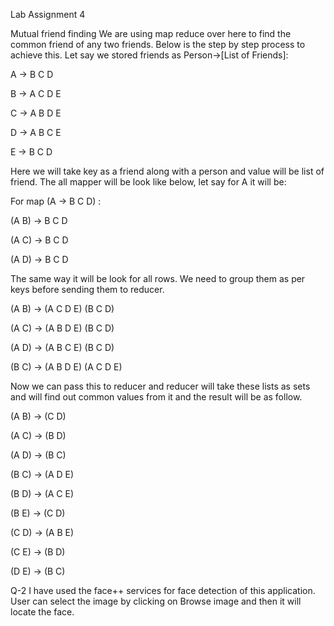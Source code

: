 
Lab Assignment 4

Mutual friend finding 
We are using map reduce over here to find the common friend of any two friends. Below is the step by step process to achieve this.
Let say we stored friends as Person->[List of Friends]:

A -> B C D

B -> A C D E

C -> A B D E

D -> A B C E

E -> B C D

Here we will take key as a friend along with a person and value will be list of friend. The all mapper will be look like below, let say for A it will be: 

For map (A -> B C D) :

(A B) -> B C D

(A C) -> B C D

(A D) -> B C D

The same way it will be look for all rows. We need to group them as per keys before sending them to reducer. 

(A B) -> (A C D E) (B C D)

(A C) -> (A B D E) (B C D)

(A D) -> (A B C E) (B C D)

(B C) -> (A B D E) (A C D E)

Now we can pass this to reducer and reducer will take these lists as sets and will find out common values from it and the result will be as follow.

(A B) -> (C D)

(A C) -> (B D)

(A D) -> (B C)

(B C) -> (A D E)

(B D) -> (A C E)

(B E) -> (C D)

(C D) -> (A B E)

(C E) -> (B D)

(D E) -> (B C)


Q-2 I have used the face++ services for face detection of this application. 
    User can select the image by clicking on Browse image and then it will locate the face. 
